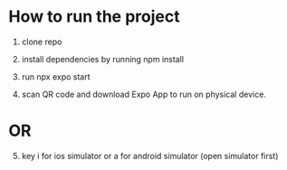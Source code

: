 # How to run the project


1. clone repo

2. install dependencies by running npm install

3. run npx expo start

4. scan QR code and download Expo App to run on physical device.

 # OR

5. key i for ios simulator or a for android simulator (open simulator first)
